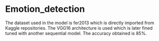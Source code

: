 # Emotion_detection

The dataset used in the model is fer2013 which is directly imported from Kaggle repositories. The VGG16 architecture is used which is later fined tuned with another sequential model. 
The accuracy obtained is 85%.   

